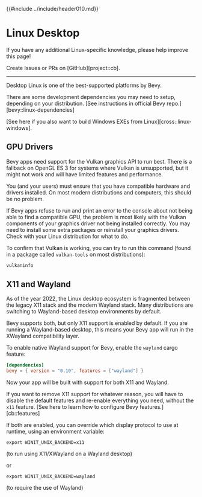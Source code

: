 {{#include ../include/header010.md}}

# Linux Desktop

If you have any additional Linux-specific knowledge,
please help improve this page!

Create Issues or PRs on [GitHub][project::cb].

---

Desktop Linux is one of the best-supported platforms by Bevy.

There are some development dependencies you may need to setup, depending on your
distribution. [See instructions in official Bevy repo.][bevy::linux-dependencies]

[See here if you also want to build Windows EXEs from Linux][cross::linux-windows].

## GPU Drivers

Bevy apps need support for the Vulkan graphics API to run best. There is a
fallback on OpenGL ES 3 for systems where Vulkan is unsupported, but it might not
work and will have limited features and performance.

You (and your users) must ensure that you have compatible hardware and drivers
installed. On most modern distributions and computers, this should be no problem.

If Bevy apps refuse to run and print an error to the console about not being
able to find a compatible GPU, the problem is most likely with the Vulkan
components of your graphics driver not being installed correctly. You may
need to install some extra packages or reinstall your graphics drivers. Check
with your Linux distribution for what to do.

To confirm that Vulkan is working, you can try to run this command (found in
a package called `vulkan-tools` on most distributions):

```sh
vulkaninfo
```

## X11 and Wayland

As of the year 2022, the Linux desktop ecosystem is fragmented between
the legacy X11 stack and the modern Wayland stack. Many distributions are
switching to Wayland-based desktop environments by default.

Bevy supports both, but only X11 support is enabled by default. If you are
running a Wayland-based desktop, this means your Bevy app will run in the
XWayland compatibility layer.

To enable native Wayland support for Bevy, enable the `wayland` cargo feature:

```toml
[dependencies]
bevy = { version = "0.10", features = ["wayland"] }
```

Now your app will be built with support for both X11 and Wayland.

If you want to remove X11 support for whatever reason, you will have to disable
the default features and re-enable everything you need, without the `x11`
feature. [See here to learn how to configure Bevy features.][cb::features]

If both are enabled, you can override which display protocol to use at runtime,
using an environment variable:

```shell
export WINIT_UNIX_BACKEND=x11
```

(to run using X11/XWayland on a Wayland desktop)

or

```shell
export WINIT_UNIX_BACKEND=wayland
```

(to require the use of Wayland)
